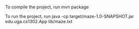 To compile the project, run
mvn package

To run the project, run
java -cp target/maze-1.0-SNAPSHOT.jar edu.uga.cs1302.App lib/maze.txt
